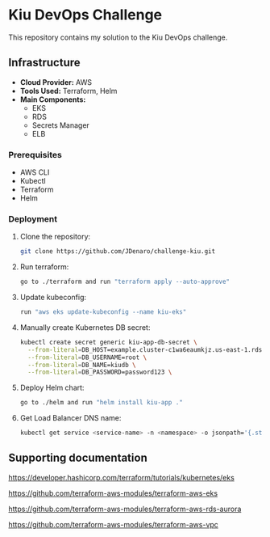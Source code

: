 # Kiu DevOps Challenge

This repository contains my solution to the Kiu DevOps challenge.

## Infrastructure

- **Cloud Provider:** AWS
- **Tools Used:** Terraform, Helm
- **Main Components:**
  - EKS
  - RDS
  - Secrets Manager
  - ELB

### Prerequisites

- AWS CLI
- Kubectl
- Terraform
- Helm

### Deployment

1. Clone the repository:
    ```bash
    git clone https://github.com/JDenaro/challenge-kiu.git
2. Run terraform:
    ```bash
    go to ./terraform and run "terraform apply --auto-approve"
3. Update kubeconfig:
    ```bash
    run "aws eks update-kubeconfig --name kiu-eks"
4. Manually create Kubernetes DB secret:
    ```bash
    kubectl create secret generic kiu-app-db-secret \
      --from-literal=DB_HOST=example.cluster-c1wa6eaumkjz.us-east-1.rds.amazonaws.com \
      --from-literal=DB_USERNAME=root \
      --from-literal=DB_NAME=kiudb \
      --from-literal=DB_PASSWORD=password123 \
5. Deploy Helm chart:
    ```bash
    go to ./helm and run "helm install kiu-app ."
6. Get Load Balancer DNS name:
    ```bash
    kubectl get service <service-name> -n <namespace> -o jsonpath='{.status.loadBalancer.ingress[0].hostname}'
## Supporting documentation

https://developer.hashicorp.com/terraform/tutorials/kubernetes/eks

https://github.com/terraform-aws-modules/terraform-aws-eks

https://github.com/terraform-aws-modules/terraform-aws-rds-aurora

https://github.com/terraform-aws-modules/terraform-aws-vpc